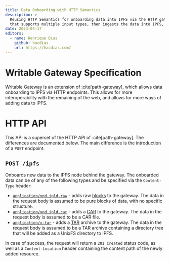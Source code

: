 ```yaml
---
title: Data Onboarding with HTTP Semantics
description: >
  Reusing HTTP Semantics for onboarding data into IPFS via the HTTP gateways. It exposes a POST endpoint
  that supports multiple input types, then ingests the data into IPFS, returning its final location.
date: 2023-04-17
editors:
  - name: Henrique Dias
    github: hacdias
    url: https://hacdias.com/
---
```


# Writable Gateway Specification

Writable Gateway is an extension of :cite[path-gateway], which allows data onboarding
to IPFS via HTTP endpoints. This allows for more interoperability with the remaining
of the web, and allows for more ways of adding data to IPFS.

# HTTP API

This API is a superset of the HTTP API of :cite[path-gateway]. The differences are
documented below. The main difference is the introduction of a `POST` endpoint.

## `POST /ipfs`

Onboards new data to the IPFS node behind the gateway. The onboarded data can be
of any of the following types and be specified via the `Content-Type` header:

- [`application/vnd.ipld.raw`] - adds raw [blocks] to the gateway. The data in
the request body is assumed to be pure blocks of data, with no specific structure.
- [`application/vnd.ipld.car`] - adds a [CAR] to the gateway. The data in the request
body is assumed to be a CAR file.
- [`application/x-tar`] - adds a [TAR] archive to the gateway. The data in the request
body is assumed to be a TAR archive containing a directory tree that will be added
as a UnixFS directory to IPFS.

In case of success, the request will return a `201 Created` status code, as
well as a `Content-Location` header containing the content path of the newly added
resource.

[`application/vnd.ipld.raw`]: https://www.iana.org/assignments/media-types/application/vnd.ipld.raw
[`application/vnd.ipld.car`]: https://www.iana.org/assignments/media-types/application/vnd.ipld.car
[`application/x-tar`]: https://en.wikipedia.org/wiki/Tar_(computing)
[blocks]: https://docs.ipfs.io/concepts/glossary/#block
[CAR]: https://docs.ipfs.io/concepts/glossary/#car
[TAR]: https://en.wikipedia.org/wiki/Tar_(computing)
